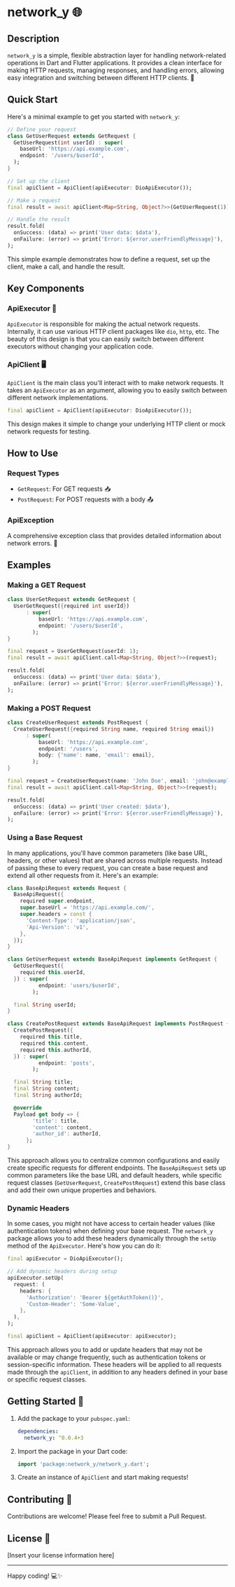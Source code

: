 # network_y 🌐

## Description

`network_y` is a simple, flexible abstraction layer for handling network-related operations in Dart and Flutter applications. It provides a clean interface for making HTTP requests, managing responses, and handling errors, allowing easy integration and switching between different HTTP clients. 🚀

## Quick Start

Here's a minimal example to get you started with `network_y`:

```dart
// Define your request
class GetUserRequest extends GetRequest {
  GetUserRequest(int userId) : super(
    baseUrl: 'https://api.example.com',
    endpoint: '/users/$userId',
  );
}

// Set up the client
final apiClient = ApiClient(apiExecutor: DioApiExecutor());

// Make a request
final result = await apiClient<Map<String, Object?>>(GetUserRequest(1));

// Handle the result
result.fold(
  onSuccess: (data) => print('User data: $data'),
  onFailure: (error) => print('Error: ${error.userFriendlyMessage}'),
);
```

This simple example demonstrates how to define a request, set up the client, make a call, and handle the result.

## Key Components

### ApiExecutor 🔧

`ApiExecutor` is responsible for making the actual network requests. Internally, it can use various HTTP client packages like `dio`, `http`, etc. The beauty of this design is that you can easily switch between different executors without changing your application code.

### ApiClient 🖥️

`ApiClient` is the main class you'll interact with to make network requests. It takes an `ApiExecutor` as an argument, allowing you to easily switch between different network implementations.

```dart
final apiClient = ApiClient(apiExecutor: DioApiExecutor());
```

This design makes it simple to change your underlying HTTP client or mock network requests for testing.

## How to Use

### Request Types

- `GetRequest`: For GET requests 📥
- `PostRequest`: For POST requests with a body 📤

### ApiException

A comprehensive exception class that provides detailed information about network errors. 🚨

## Examples

### Making a GET Request

```dart
class UserGetRequest extends GetRequest {
  UserGetRequest({required int userId})
      : super(
          baseUrl: 'https://api.example.com',
          endpoint: '/users/$userId',
        );
}

final request = UserGetRequest(userId: 1);
final result = await apiClient.call<Map<String, Object?>>(request);

result.fold(
  onSuccess: (data) => print('User data: $data'),
  onFailure: (error) => print('Error: ${error.userFriendlyMessage}'),
);
```

### Making a POST Request

```dart
class CreateUserRequest extends PostRequest {
  CreateUserRequest({required String name, required String email})
      : super(
          baseUrl: 'https://api.example.com',
          endpoint: '/users',
          body: {'name': name, 'email': email},
        );
}

final request = CreateUserRequest(name: 'John Doe', email: 'john@example.com');
final result = await apiClient.call<Map<String, Object?>>(request);

result.fold(
  onSuccess: (data) => print('User created: $data'),
  onFailure: (error) => print('Error: ${error.userFriendlyMessage}'),
);
```

### Using a Base Request

In many applications, you'll have common parameters (like base URL, headers, or other values) that are shared across multiple requests. Instead of passing these to every request, you can create a base request and extend all other requests from it. Here's an example:

```dart
class BaseApiRequest extends Request {
  BaseApiRequest({
    required super.endpoint,
    super.baseUrl = 'https://api.example.com/',
    super.headers = const {
      'Content-Type': 'application/json',
      'Api-Version': 'v1',
    },
  });
}

class GetUserRequest extends BaseApiRequest implements GetRequest {
  GetUserRequest({
    required this.userId,
  }) : super(
          endpoint: 'users/$userId',
        );

  final String userId;
}

class CreatePostRequest extends BaseApiRequest implements PostRequest {
  CreatePostRequest({
    required this.title,
    required this.content,
    required this.authorId,
  }) : super(
          endpoint: 'posts',
        );

  final String title;
  final String content;
  final String authorId;

  @override
  Payload get body => {
        'title': title,
        'content': content,
        'author_id': authorId,
      };
}
```

This approach allows you to centralize common configurations and easily create specific requests for different endpoints. The `BaseApiRequest` sets up common parameters like the base URL and default headers, while specific request classes (`GetUserRequest`, `CreatePostRequest`) extend this base class and add their own unique properties and behaviors.

### Dynamic Headers

In some cases, you might not have access to certain header values (like authentication tokens) when defining your base request. The `network_y` package allows you to add these headers dynamically through the `setUp` method of the `ApiExecutor`. Here's how you can do it:

```dart
final apiExecutor = DioApiExecutor();

// Add dynamic headers during setup
apiExecutor.setUp(
  request: (
    headers: {
      'Authorization': 'Bearer ${getAuthToken()}',
      'Custom-Header': 'Some-Value',
    },
  ),
);

final apiClient = ApiClient(apiExecutor: apiExecutor);
```

This approach allows you to add or update headers that may not be available or may change frequently, such as authentication tokens or session-specific information. These headers will be applied to all requests made through the `apiClient`, in addition to any headers defined in your base or specific request classes.

## Getting Started 🏁

1. Add the package to your `pubspec.yaml`:

   ```yaml
   dependencies:
     network_y: ^0.0.4+3
   ```

2. Import the package in your Dart code:

   ```dart
   import 'package:network_y/network_y.dart';
   ```

3. Create an instance of `ApiClient` and start making requests!

## Contributing 🤝

Contributions are welcome! Please feel free to submit a Pull Request.

## License 📄

[Insert your license information here]

---

Happy coding! 💻✨
